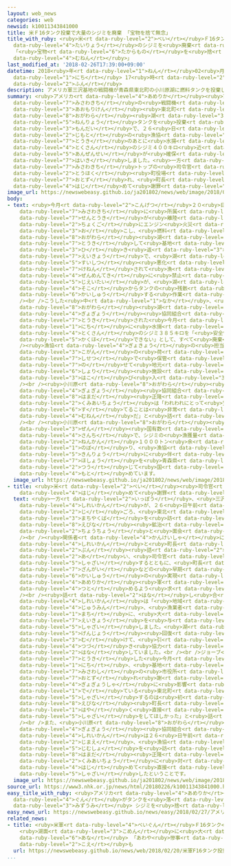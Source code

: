 ```yaml
---
layout: web_news
categories: web
newsid: k10011343841000
title: 米Ｆ16タンク投棄で大量のシジミを廃棄 「宝物を捨て無念」
title_with_ruby: <ruby>米<rt data-ruby-level="2">べい</rt></ruby>Ｆ16タンク<ruby>投棄<rt data-ruby-level="7">とうき</rt></ruby>で<ruby>大量<rt
  data-ruby-level="4">たいりょう</rt></ruby>のシジミを<ruby>廃棄<rt data-ruby-level="7">はいき</rt></ruby>
  「<ruby>宝物<rt data-ruby-level="6">たからもの</rt></ruby>を<ruby>捨<rt data-ruby-level="6">す</rt></ruby>て<ruby>無念<rt
  data-ruby-level="4">むねん</rt></ruby>」
last_modified_at: '2018-02-26T17:39:00+09:00'
datetime: 2018<ruby>年<rt data-ruby-level="1">ねん</rt></ruby>02<ruby>月<rt data-ruby-level="1">がつ</rt></ruby>26<ruby>日<rt
  data-ruby-level="1">にち</rt></ruby> 17<ruby>時<rt data-ruby-level="2">じ</rt></ruby>39<ruby>分<rt
  data-ruby-level="2">ふん</rt></ruby>
description: アメリカ軍三沢基地の戦闘機が青森県東北町の小川原湖に燃料タンクを投棄した問題で、２６日、地元の漁協は投棄のあとに水揚げされた特産のシジミ４００キロ近くを、「安全性が確保できない」として廃棄しました。一方、三沢基地トップの司令官が東北町役場を訪れ、町長に初めて謝罪しました。
summary: <ruby>アメリカ<rt data-ruby-level="4">あめりか</rt></ruby><ruby>軍<rt data-ruby-level="4">ぐん</rt></ruby><ruby>三沢基地<rt
  data-ruby-level="7">みさわきち</rt></ruby>の<ruby>戦闘機<rt data-ruby-level="7">せんとうき</rt></ruby>が<ruby>青森県<rt
  data-ruby-level="3">あおもりけん</rt></ruby><ruby>東北町<rt data-ruby-level="2">とうほくまち</rt></ruby>の<ruby>小川原<rt
  data-ruby-level="8">おがわら</rt></ruby><ruby>湖<rt data-ruby-level="3">みずうみ</rt></ruby>に<ruby>燃料<rt
  data-ruby-level="5">ねんりょう</rt></ruby>タンクを<ruby>投棄<rt data-ruby-level="7">とうき</rt></ruby>した<ruby>問題<rt
  data-ruby-level="3">もんだい</rt></ruby>で、２６<ruby>日<rt data-ruby-level="1">にち</rt></ruby>、<ruby>地元<rt
  data-ruby-level="2">じもと</rt></ruby>の<ruby>漁協<rt data-ruby-level="4">ぎょきょう</rt></ruby>は<ruby>投棄<rt
  data-ruby-level="7">とうき</rt></ruby>のあとに<ruby>水揚<rt data-ruby-level="7">みずあ</rt></ruby>げされた<ruby>特産<rt
  data-ruby-level="4">とくさん</rt></ruby>のシジミ４００キロ<ruby>近<rt data-ruby-level="2">ちか</rt></ruby>くを、「<ruby>安全性<rt
  data-ruby-level="5">あんぜんせい</rt></ruby>が<ruby>確保<rt data-ruby-level="5">かくほ</rt></ruby>できない」として<ruby>廃棄<rt
  data-ruby-level="7">はいき</rt></ruby>しました。<ruby>一方<rt data-ruby-level="2">いっぽう</rt></ruby>、<ruby>三沢基地<rt
  data-ruby-level="7">みさわきち</rt></ruby>トップの<ruby>司令官<rt data-ruby-level="4">しれいかん</rt></ruby>が<ruby>東北<rt
  data-ruby-level="2">とうほく</rt></ruby><ruby>町役場<rt data-ruby-level="3">まちやくば</rt></ruby>を<ruby>訪<rt
  data-ruby-level="7">おとず</rt></ruby>れ、<ruby>町長<rt data-ruby-level="2">ちょうちょう</rt></ruby>に<ruby>初<rt
  data-ruby-level="4">はじ</rt></ruby>めて<ruby>謝罪<rt data-ruby-level="5">しゃざい</rt></ruby>しました。
image_url: https://newswebeasy.github.io/ja201802/news/web/image/2018/02/26/K10011343841_1802261730_1802261737_01_02.jpg
body:
- text: <ruby>今月<rt data-ruby-level="2">こんげつ</rt></ruby>２０<ruby>日<rt data-ruby-level="1">にち</rt></ruby>、<ruby>三沢基地<rt
    data-ruby-level="7">みさわきち</rt></ruby>に<ruby>所属<rt data-ruby-level="5">しょぞく</rt></ruby>するＦ１６<ruby>戦闘機<rt
    data-ruby-level="7">せんとうき</rt></ruby>が<ruby>離陸<rt data-ruby-level="7">りりく</rt></ruby><ruby>直後<rt
    data-ruby-level="2">ちょくご</rt></ruby>にエンジン<ruby>火災<rt data-ruby-level="5">かさい</rt></ruby>を<ruby>起<rt
    data-ruby-level="3">お</rt></ruby>こし、<ruby>燃料<rt data-ruby-level="5">ねんりょう</rt></ruby>タンク２つを<ruby>小川原<rt
    data-ruby-level="8">おがわら</rt></ruby><ruby>湖<rt data-ruby-level="3">みずうみ</rt></ruby>に<ruby>投棄<rt
    data-ruby-level="7">とうき</rt></ruby>して<ruby>基地<rt data-ruby-level="5">きち</rt></ruby>に<ruby>引<rt
    data-ruby-level="3">ひ</rt></ruby>き<ruby>返<rt data-ruby-level="3">かえ</rt></ruby>しました。この<ruby>影響<rt
    data-ruby-level="7">えいきょう</rt></ruby>で、<ruby>湖<rt data-ruby-level="3">みずうみ</rt></ruby>では<ruby>水質<rt
    data-ruby-level="5">すいしつ</rt></ruby><ruby>悪化<rt data-ruby-level="3">あっか</rt></ruby>が<ruby>懸念<rt
    data-ruby-level="7">けねん</rt></ruby>されて<ruby>漁<rt data-ruby-level="4">りょう</rt></ruby>が<ruby>全面的<rt
    data-ruby-level="4">ぜんめんてき</rt></ruby>に<ruby>禁止<rt data-ruby-level="5">きんし</rt></ruby>になり、<ruby>自衛隊<rt
    data-ruby-level="5">じえいたい</rt></ruby>が、<ruby>湖<rt data-ruby-level="3">みずうみ</rt></ruby>の<ruby>底<rt
    data-ruby-level="4">そこ</rt></ruby>からタンクの<ruby>残骸<rt data-ruby-level="7">ざんがい</rt></ruby>などを<ruby>回収<rt
    data-ruby-level="6">かいしゅう</rt></ruby>する<ruby>作業<rt data-ruby-level="3">さぎょう</rt></ruby>にあたっています。<br
    /><br />こうした<ruby>中<rt data-ruby-level="1">なか</rt></ruby>、<ruby>地元<rt data-ruby-level="2">じもと</rt></ruby>の<ruby>小川原<rt
    data-ruby-level="8">おがわら</rt></ruby><ruby>湖<rt data-ruby-level="3">みずうみ</rt></ruby><ruby>漁業<rt
    data-ruby-level="4">ぎょぎょう</rt></ruby><ruby>協同組合<rt data-ruby-level="4">きょうどうくみあい</rt></ruby>は、タンクが<ruby>投棄<rt
    data-ruby-level="7">とうき</rt></ruby>された<ruby>今月<rt data-ruby-level="2">こんげつ</rt></ruby>２０<ruby>日<rt
    data-ruby-level="1">にち</rt></ruby>に<ruby>水揚<rt data-ruby-level="7">みずあ</rt></ruby>げされた<ruby>特産<rt
    data-ruby-level="4">とくさん</rt></ruby>のシジミ３８５キロを「<ruby>安全性<rt data-ruby-level="5">あんぜんせい</rt></ruby>が<ruby>確保<rt
    data-ruby-level="5">かくほ</rt></ruby>できない」として、すべて<ruby>廃棄<rt data-ruby-level="7">はいき</rt></ruby>しました。<br
    /><ruby>漁協<rt data-ruby-level="4">ぎょきょう</rt></ruby>の<ruby>担当者<rt data-ruby-level="6">たんとうしゃ</rt></ruby>たちは、<ruby>湖岸<rt
    data-ruby-level="3">こがん</rt></ruby>の<ruby>荷<rt data-ruby-level="3">に</rt></ruby>さばき<ruby>施設<rt
    data-ruby-level="7">しせつ</rt></ruby>で<ruby>保管<rt data-ruby-level="5">ほかん</rt></ruby>していたシジミを、トラックに<ruby>載<rt
    data-ruby-level="7">の</rt></ruby>せて<ruby>地元<rt data-ruby-level="2">じもと</rt></ruby>のゴミ<ruby>処理<rt
    data-ruby-level="6">しょり</rt></ruby><ruby>施設<rt data-ruby-level="7">しせつ</rt></ruby>に<ruby>運<rt
    data-ruby-level="3">はこ</rt></ruby>び<ruby>入<rt data-ruby-level="3">い</rt></ruby>れていました。<br
    /><br /><ruby>小川原<rt data-ruby-level="8">おがわら</rt></ruby><ruby>湖<rt data-ruby-level="3">みずうみ</rt></ruby><ruby>漁業<rt
    data-ruby-level="4">ぎょぎょう</rt></ruby><ruby>協同組合<rt data-ruby-level="4">きょうどうくみあい</rt></ruby>の<ruby>濱田<rt
    data-ruby-level="8">はまだ</rt></ruby><ruby>正隆<rt data-ruby-level="8">まさたか</rt></ruby><ruby>組合長<rt
    data-ruby-level="2">くみあいちょう</rt></ruby>は「われわれにとって<ruby>宝物<rt data-ruby-level="6">たからもの</rt></ruby>のシジミを<ruby>捨<rt
    data-ruby-level="6">す</rt></ruby>てることは<ruby>非常<rt data-ruby-level="5">ひじょう</rt></ruby>に<ruby>無念<rt
    data-ruby-level="4">むねん</rt></ruby>だ」と<ruby>話<rt data-ruby-level="2">はな</rt></ruby>していました。<br
    /><br /><ruby>小川原<rt data-ruby-level="8">おがわら</rt></ruby><ruby>湖<rt data-ruby-level="3">みずうみ</rt></ruby>はシジミ、シラウオ、それにワカサギの<ruby>全<rt
    data-ruby-level="3">ぜん</rt></ruby><ruby>国有数<rt data-ruby-level="3">こくゆうすう</rt></ruby>の<ruby>産地<rt
    data-ruby-level="4">さんち</rt></ruby>で、シジミの<ruby>漁獲量<rt data-ruby-level="7">ぎょかくりょう</rt></ruby>は<ruby>年間<rt
    data-ruby-level="2">ねんかん</rt></ruby>１０００トン<ruby>余<rt data-ruby-level="5">あま</rt></ruby>りに<ruby>上<rt
    data-ruby-level="1">のぼ</rt></ruby>り、<ruby>漁協<rt data-ruby-level="4">ぎょきょう</rt></ruby>は<ruby>禁漁<rt
    data-ruby-level="5">きんりょう</rt></ruby>に<ruby>伴<rt data-ruby-level="7">ともな</rt></ruby>う<ruby>補償<rt
    data-ruby-level="7">ほしょう</rt></ruby>を<ruby>青森県<rt data-ruby-level="3">あおもりけん</rt></ruby>を<ruby>通<rt
    data-ruby-level="2">つう</rt></ruby>じて<ruby>国<rt data-ruby-level="2">くに</rt></ruby>に<ruby>求<rt
    data-ruby-level="4">もと</rt></ruby>めています。
  image_url: https://newswebeasy.github.io/ja201802/news/web/image/2018/02/26/K10011343841_1802261730_1802261737_01_03.jpg
- title: <ruby>米<rt data-ruby-level="2">べい</rt></ruby><ruby>司令官<rt data-ruby-level="4">しれいかん</rt></ruby>が<ruby>初<rt
    data-ruby-level="4">はじ</rt></ruby>めて<ruby>謝罪<rt data-ruby-level="5">しゃざい</rt></ruby>
  text: <ruby>一方<rt data-ruby-level="2">いっぽう</rt></ruby>、<ruby>三沢基地<rt data-ruby-level="7">みさわきち</rt></ruby>のＲ・スコット・ジョーブ<ruby>司令官<rt
    data-ruby-level="4">しれいかん</rt></ruby>が、２６<ruby>日午前<rt data-ruby-level="2">にちごぜん</rt></ruby>９<ruby>時<rt
    data-ruby-level="2">じ</rt></ruby>ごろ、<ruby>東北<rt data-ruby-level="2">とうほく</rt></ruby><ruby>町役場<rt
    data-ruby-level="3">まちやくば</rt></ruby>を<ruby>訪<rt data-ruby-level="7">おとず</rt></ruby>れ、<ruby>蛯名<rt
    data-ruby-level="8">えびな</rt></ruby><ruby>鉱治<rt data-ruby-level="5">こうじ</rt></ruby><ruby>町長<rt
    data-ruby-level="2">ちょうちょう</rt></ruby>と<ruby>面会<rt data-ruby-level="3">めんかい</rt></ruby>しました。<br
    /><br /><ruby>関係者<rt data-ruby-level="4">かんけいしゃ</rt></ruby>によりますと、<ruby>司令官<rt
    data-ruby-level="4">しれいかん</rt></ruby>と<ruby>町長<rt data-ruby-level="2">ちょうちょう</rt></ruby>はおよそ３０<ruby>分<rt
    data-ruby-level="2">ぷん</rt></ruby><ruby>話<rt data-ruby-level="2">はな</rt></ruby>し<ruby>合<rt
    data-ruby-level="2">あ</rt></ruby>い、<ruby>司令官<rt data-ruby-level="4">しれいかん</rt></ruby>が<ruby>謝罪<rt
    data-ruby-level="5">しゃざい</rt></ruby>するとともに、<ruby>町長<rt data-ruby-level="2">ちょうちょう</rt></ruby>はタンクの<ruby>残骸<rt
    data-ruby-level="7">ざんがい</rt></ruby>などの<ruby>早期<rt data-ruby-level="3">そうき</rt></ruby><ruby>回収<rt
    data-ruby-level="6">かいしゅう</rt></ruby>の<ruby>実現<rt data-ruby-level="5">じつげん</rt></ruby>に<ruby>アメリカ<rt
    data-ruby-level="4">あめりか</rt></ruby><ruby>軍<rt data-ruby-level="4">ぐん</rt></ruby>としても<ruby>努<rt
    data-ruby-level="4">つと</rt></ruby>めるよう<ruby>求<rt data-ruby-level="4">もと</rt></ruby>めたということです。<br
    /><br /><ruby>話<rt data-ruby-level="2">はな</rt></ruby>し<ruby>合<rt data-ruby-level="2">あ</rt></ruby>いのあと、ジョーブ<ruby>司令官<rt
    data-ruby-level="4">しれいかん</rt></ruby>は「<ruby>地域<rt data-ruby-level="6">ちいき</rt></ruby>の<ruby>住民<rt
    data-ruby-level="4">じゅうみん</rt></ruby>、<ruby>漁業者<rt data-ruby-level="4">ぎょぎょうしゃ</rt></ruby>、<ruby>町<rt
    data-ruby-level="1">まち</rt></ruby>に、<ruby>大<rt data-ruby-level="1">おお</rt></ruby>きな<ruby>影響<rt
    data-ruby-level="7">えいきょう</rt></ruby>を<ruby>与<rt data-ruby-level="7">あた</rt></ruby>えてしまったことについて<ruby>謝罪<rt
    data-ruby-level="5">しゃざい</rt></ruby>しました。<ruby>湖<rt data-ruby-level="3">みずうみ</rt></ruby>の<ruby>原状<rt
    data-ruby-level="5">げんじょう</rt></ruby><ruby>回復<rt data-ruby-level="5">かいふく</rt></ruby>に<ruby>向<rt
    data-ruby-level="3">む</rt></ruby>けて、<ruby>引<rt data-ruby-level="4">ひ</rt></ruby>き<ruby>続<rt
    data-ruby-level="4">つづ</rt></ruby>き<ruby>協力<rt data-ruby-level="4">きょうりょく</rt></ruby>していきたい」と<ruby>話<rt
    data-ruby-level="2">はな</rt></ruby>していました。<br /><br />ジョーブ<ruby>司令官<rt data-ruby-level="4">しれいかん</rt></ruby>はタンクを<ruby>投棄<rt
    data-ruby-level="7">とうき</rt></ruby>した<ruby>今月<rt data-ruby-level="2">こんげつ</rt></ruby>２０<ruby>日<rt
    data-ruby-level="1">にち</rt></ruby>、<ruby>基地<rt data-ruby-level="5">きち</rt></ruby>のある<ruby>三沢市<rt
    data-ruby-level="7">みさわし</rt></ruby>の<ruby>市役所<rt data-ruby-level="3">しやくしょ</rt></ruby>を<ruby>訪<rt
    data-ruby-level="7">おとず</rt></ruby>れ<ruby>謝<rt data-ruby-level="7">あやま</rt></ruby>っていますが、<ruby>漁業者<rt
    data-ruby-level="4">ぎょぎょうしゃ</rt></ruby>に<ruby>影響<rt data-ruby-level="7">えいきょう</rt></ruby>が<ruby>出<rt
    data-ruby-level="1">で</rt></ruby>ている<ruby>東北町<rt data-ruby-level="2">とうほくまち</rt></ruby>に<ruby>謝罪<rt
    data-ruby-level="5">しゃざい</rt></ruby>するのは<ruby>初<rt data-ruby-level="4">はじ</rt></ruby>めてです。<ruby>蛯名<rt
    data-ruby-level="8">えびな</rt></ruby><ruby>町長<rt data-ruby-level="2">ちょうちょう</rt></ruby>は「もっと<ruby>早<rt
    data-ruby-level="1">はや</rt></ruby>く<ruby>直接<rt data-ruby-level="5">ちょくせつ</rt></ruby><ruby>謝罪<rt
    data-ruby-level="5">しゃざい</rt></ruby>をしてほしかった」と<ruby>話<rt data-ruby-level="2">はな</rt></ruby>していました。<br
    /><br />また、<ruby>小川原<rt data-ruby-level="8">おがわら</rt></ruby><ruby>湖<rt data-ruby-level="3">みずうみ</rt></ruby><ruby>漁業<rt
    data-ruby-level="4">ぎょぎょう</rt></ruby><ruby>協同組合<rt data-ruby-level="4">きょうどうくみあい</rt></ruby>によりますと、ジョーブ<ruby>司令官<rt
    data-ruby-level="4">しれいかん</rt></ruby>は２６<ruby>日午前<rt data-ruby-level="2">にちごぜん</rt></ruby>９<ruby>時前<rt
    data-ruby-level="2">じまえ</rt></ruby>、<ruby>漁協<rt data-ruby-level="4">ぎょきょう</rt></ruby>の<ruby>事務所<rt
    data-ruby-level="5">じむしょ</rt></ruby>を<ruby>訪<rt data-ruby-level="7">おとず</rt></ruby>れ、<ruby>濱田<rt
    data-ruby-level="8">はまだ</rt></ruby><ruby>正隆<rt data-ruby-level="8">まさたか</rt></ruby><ruby>組合長<rt
    data-ruby-level="2">くみあいちょう</rt></ruby>に<ruby>対<rt data-ruby-level="3">たい</rt></ruby>しても<ruby>初<rt
    data-ruby-level="4">はじ</rt></ruby>めて<ruby>直接<rt data-ruby-level="5">ちょくせつ</rt></ruby>、<ruby>謝罪<rt
    data-ruby-level="5">しゃざい</rt></ruby>したということです。
  image_url: https://newswebeasy.github.io/ja201802/news/web/image/2018/02/26/K10011343841_1802261737_1802261738_01_04.jpg
source_url: https://www3.nhk.or.jp/news/html/20180226/k10011343841000.html
easy_title_with_ruby: <ruby>アメリカ<rt data-ruby-level="4">あめりか</rt></ruby><ruby>軍<rt
  data-ruby-level="4">ぐん</rt></ruby>がタンクを<ruby>落<rt data-ruby-level="3">お</rt></ruby>とした<ruby>湖<rt
  data-ruby-level="3">みずうみ</rt></ruby> シジミを<ruby>捨<rt data-ruby-level="6">す</rt></ruby>てる
easy_news_url: https://newswebeasy.github.io/news/easy/2018/02/27/アメリカ軍がタンクを落とした湖-シジミを捨てる
related_news:
- title: <ruby>米軍<rt data-ruby-level="4">べいぐん</rt></ruby>Ｆ16タンク<ruby>投棄<rt data-ruby-level="7">とうき</rt></ruby>
    <ruby>湖面<rt data-ruby-level="3">こめん</rt></ruby>に<ruby>大<rt data-ruby-level="1">おお</rt></ruby>きな<ruby>穴<rt
    data-ruby-level="6">あな</rt></ruby> 「あわや<ruby>惨事<rt data-ruby-level="7">さんじ</rt></ruby>」の<ruby>声<rt
    data-ruby-level="2">こえ</rt></ruby>も
  url: https://newswebeasy.github.io/news/web/2018/02/20/米軍F16タンク投棄-湖面に大きな穴-あわや惨事の声も
...
```

